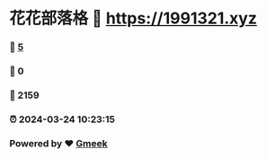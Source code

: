 # 花花部落格 :link: https://1991321.xyz 
### :page_facing_up: [5](https://1991321.xyz/tag.html) 
### :speech_balloon: 0 
### :hibiscus: 2159 
### :alarm_clock: 2024-03-24 10:23:15 
### Powered by :heart: [Gmeek](https://github.com/Meekdai/Gmeek)
